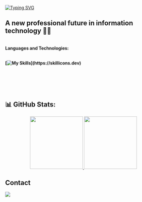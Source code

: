 [![Typing SVG](https://readme-typing-svg.herokuapp.com/?font=Fira+Code&size=30&pause=600&color=3ff7fd&width=435&lines=Hi!+Come+on+over+🙌)](https://git.io/typing-svg)

 ## A new professional future in information technology 👩‍💻

 
<br />
  <strong>Languages ​​and Technologies:<strong/>
  <br>
  <br>

<div>
  
[![My Skills](https://skillicons.dev/icons?i=c,cpp,python,)](https://skillicons.dev)

<br>
<br>
<br>
<br>
  
## 📊 GitHub Stats:

<div align="center" style="display: flex; justify-content: center;">
  <a href="https://github.com/jvbzm">
    <img height="170px" src="https://github-readme-stats.vercel.app/api?username=jvbzm&show_icons=true&theme=blue"/>
    <img height="170px" src="https://github-readme-stats.vercel.app/api/top-langs/?username=jvbzm&layout=compact&theme=blue"/>
  </a>
</div>


## Contact

<div> 
  <a href="mailto:victormb1009@gmail.com"><img src="https://img.shields.io/badge/-Gmail-%23333?style=for-the-badge&logo=gmail&logoColor=white" target="_blank"></a>
</div>
